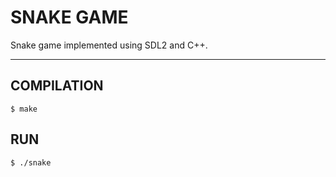 # SNAKE GAME

Snake game implemented using SDL2 and C++.

---

## COMPILATION

```console
$ make
```

## RUN

```console
$ ./snake
```